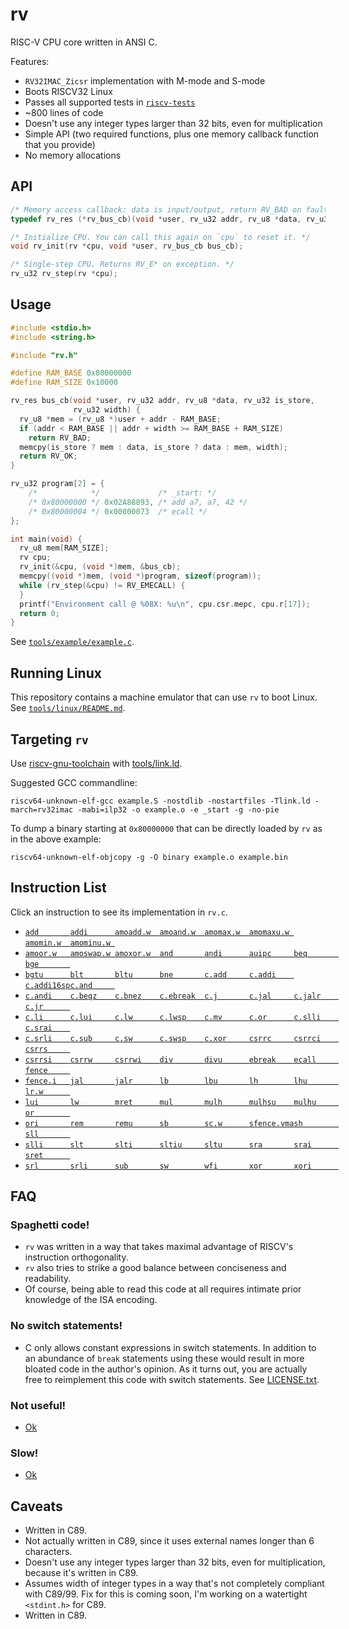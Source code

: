 # rv

RISC-V CPU core written in ANSI C.

Features:
- `RV32IMAC_Zicsr` implementation with M-mode and S-mode
- Boots RISCV32 Linux
- Passes all supported tests in [`riscv-tests`](https://github.com/riscv/riscv-tests)
- ~800 lines of code
- Doesn't use any integer types larger than 32 bits, even for multiplication
- Simple API (two required functions, plus one memory callback function that you provide)
- No memory allocations

## API

```c
/* Memory access callback: data is input/output, return RV_BAD on fault. */
typedef rv_res (*rv_bus_cb)(void *user, rv_u32 addr, rv_u8 *data, rv_u32 is_store, rv_u32 width);

/* Initialize CPU. You can call this again on `cpu` to reset it. */
void rv_init(rv *cpu, void *user, rv_bus_cb bus_cb);

/* Single-step CPU. Returns RV_E* on exception. */
rv_u32 rv_step(rv *cpu);
```

## Usage

```c
#include <stdio.h>
#include <string.h>

#include "rv.h"

#define RAM_BASE 0x80000000
#define RAM_SIZE 0x10000

rv_res bus_cb(void *user, rv_u32 addr, rv_u8 *data, rv_u32 is_store,
              rv_u32 width) {
  rv_u8 *mem = (rv_u8 *)user + addr - RAM_BASE;
  if (addr < RAM_BASE || addr + width >= RAM_BASE + RAM_SIZE)
    return RV_BAD;
  memcpy(is_store ? mem : data, is_store ? data : mem, width);
  return RV_OK;
}

rv_u32 program[2] = {
    /*            */             /* _start: */
    /* 0x80000000 */ 0x02A88893, /* add a7, a7, 42 */
    /* 0x80000004 */ 0x00000073  /* ecall */
};

int main(void) {
  rv_u8 mem[RAM_SIZE];
  rv cpu;
  rv_init(&cpu, (void *)mem, &bus_cb);
  memcpy((void *)mem, (void *)program, sizeof(program));
  while (rv_step(&cpu) != RV_EMECALL) {
  }
  printf("Environment call @ %08X: %u\n", cpu.csr.mepc, cpu.r[17]);
  return 0;
}
```

See [`tools/example/example.c`](tools/example/example.c).

## Running Linux

This repository contains a machine emulator that can use `rv` to boot Linux.
See [`tools/linux/README.md`](tools/linux/README.md).

## Targeting `rv`

Use [riscv-gnu-toolchain](https://github.com/riscv-collab/riscv-gnu-toolchain) with [tools/link.ld](tools/link.ld).

Suggested GCC commandline:

`riscv64-unknown-elf-gcc example.S -nostdlib -nostartfiles -Tlink.ld -march=rv32imac -mabi=ilp32 -o example.o -e _start -g -no-pie`

To dump a binary starting at `0x80000000` that can be directly loaded by `rv` as in the above example:

`riscv64-unknown-elf-objcopy -g -O binary example.o example.bin`

## Instruction List

Click an instruction to see its implementation in `rv.c`.

- [`add       `](rv.c#L566)[`addi      `](rv.c#L566)[`amoadd.w  `](rv.c#L525)[`amoand.w  `](rv.c#L537)[`amomax.w  `](rv.c#L541)[`amomaxu.w `](rv.c#L545)[`amomin.w  `](rv.c#L539)[`amominu.w `](rv.c#L543)
- [`amoor.w   `](rv.c#L535)[`amoswap.w `](rv.c#L527)[`amoxor.w  `](rv.c#L533)[`and       `](rv.c#L583)[`andi      `](rv.c#L583)[`auipc     `](rv.c#L673)[`beq       `](rv.c#L486)[`bge       `](rv.c#L489)
- [`bgtu      `](rv.c#L491)[`blt       `](rv.c#L488)[`bltu      `](rv.c#L490)[`bne       `](rv.c#L487)[`c.add     `](rv.c#L385)[`c.addi    `](rv.c#L323)[`c.addi16sp`](rv.c#L330)[`c.and     `](rv.c#L351)
- [`c.andi    `](rv.c#L342)[`c.beqz    `](rv.c#L361)[`c.bnez    `](rv.c#L363)[`c.ebreak  `](rv.c#L382)[`c.j       `](rv.c#L359)[`c.jal     `](rv.c#L325)[`c.jalr    `](rv.c#L379)[`c.jr      `](rv.c#L374)
- [`c.li      `](rv.c#L327)[`c.lui     `](rv.c#L332)[`c.lw      `](rv.c#L315)[`c.lwsp    `](rv.c#L371)[`c.mv      `](rv.c#L376)[`c.or      `](rv.c#L349)[`c.slli    `](rv.c#L369)[`c.srai    `](rv.c#L340)
- [`c.srli    `](rv.c#L338)[`c.sub     `](rv.c#L345)[`c.sw      `](rv.c#L317)[`c.swsp    `](rv.c#L387)[`c.xor     `](rv.c#L347)[`csrrc     `](rv.c#L626)[`csrrci    `](rv.c#L626)[`csrrs     `](rv.c#L620)
- [`csrrsi    `](rv.c#L620)[`csrrw     `](rv.c#L611)[`csrrwi    `](rv.c#L611)[`div       `](rv.c#L597)[`divu      `](rv.c#L599)[`ebreak    `](rv.c#L662)[`ecall     `](rv.c#L659)[`fence     `](rv.c#L508)
- [`fence.i   `](rv.c#L512)[`jal       `](rv.c#L554)[`jalr      `](rv.c#L501)[`lb        `](rv.c#L465)[`lbu       `](rv.c#L465)[`lh        `](rv.c#L465)[`lhu       `](rv.c#L465)[`lr.w      `](rv.c#L529)
- [`lui       `](rv.c#L675)[`lw        `](rv.c#L465)[`mret      `](rv.c#L635)[`mul       `](rv.c#L587)[`mulh      `](rv.c#L587)[`mulhsu    `](rv.c#L587)[`mulhu     `](rv.c#L587)[`or        `](rv.c#L581)
- [`ori       `](rv.c#L581)[`rem       `](rv.c#L601)[`remu      `](rv.c#L603)[`sb        `](rv.c#L477)[`sc.w      `](rv.c#L531)[`sfence.vma`](rv.c#L655)[`sh        `](rv.c#L477)[`sll       `](rv.c#L571)
- [`slli      `](rv.c#L571)[`slt       `](rv.c#L573)[`slti      `](rv.c#L573)[`sltiu     `](rv.c#L575)[`sltu      `](rv.c#L575)[`sra       `](rv.c#L579)[`srai      `](rv.c#L579)[`sret      `](rv.c#L635)
- [`srl       `](rv.c#L579)[`srli      `](rv.c#L579)[`sub       `](rv.c#L566)[`sw        `](rv.c#L477)[`wfi       `](rv.c#L652)[`xor       `](rv.c#L577)[`xori      `](rv.c#L577)

## FAQ

### Spaghetti code!

- `rv` was written in a way that takes maximal advantage of RISCV's instruction orthogonality.
- `rv` also tries to strike a good balance between conciseness and readability.
- Of course, being able to read this code at all requires intimate prior knowledge of the ISA encoding.

### No switch statements!

- C only allows constant expressions in switch statements. In addition to an abundance of `break` statements using these would result in more bloated code in the author's opinion. As it turns out, you are actually free to reimplement this code with switch statements. See [LICENSE.txt](LICENSE.txt).

### Not useful!
- [Ok](https://www.google.com/search?q=happy+smiley+thumbs+up+happy+cool+funny+ok&tbm=isch)

### Slow!
- [Ok](https://www.google.com/search?q=happy+smiley+thumbs+up+happy+cool+funny+ok&tbm=isch)

## Caveats

- Written in C89.
- Not actually written in C89, since it uses external names longer than 6 characters.
- Doesn't use any integer types larger than 32 bits, even for multiplication, because it's written in C89.
- Assumes width of integer types in a way that's not completely compliant with C89/99. Fix for this is coming soon, I'm working on a watertight `<stdint.h>` for C89.
- Written in C89.
